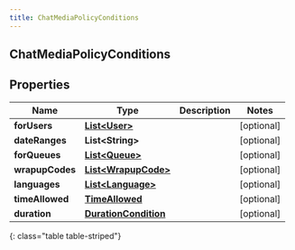 ```yaml
---
title: ChatMediaPolicyConditions
---
```

## ChatMediaPolicyConditions


## Properties

| Name | Type | Description | Notes |
| ------------ | ------------- | ------------- | ------------- |
| **forUsers** | <!----><!---->[**List&lt;User&gt;**](User.html)<!----> |  |  [optional] |
| **dateRanges** | <!----><!---->**List&lt;String&gt;**<!----> |  |  [optional] |
| **forQueues** | <!----><!---->[**List&lt;Queue&gt;**](Queue.html)<!----> |  |  [optional] |
| **wrapupCodes** | <!----><!---->[**List&lt;WrapupCode&gt;**](WrapupCode.html)<!----> |  |  [optional] |
| **languages** | <!----><!---->[**List&lt;Language&gt;**](Language.html)<!----> |  |  [optional] |
| **timeAllowed** | <!----><!---->[**TimeAllowed**](TimeAllowed.html)<!----> |  |  [optional] |
| **duration** | <!----><!---->[**DurationCondition**](DurationCondition.html)<!----> |  |  [optional] |
{: class="table table-striped"}



